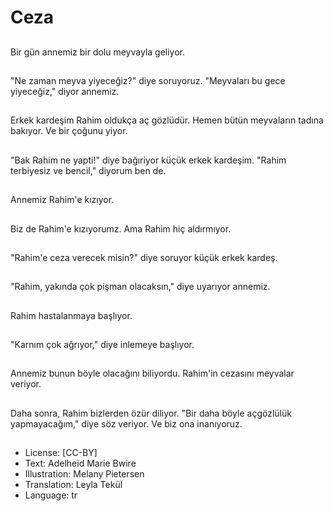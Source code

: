 # Ceza

##
Bir gün annemiz bir dolu meyvayla geliyor.

##
"Ne zaman meyva yiyeceğiz?" diye soruyoruz. "Meyvaları bu gece yiyeceğiz," diyor annemiz.

##
Erkek kardeşim Rahim oldukça aç gözlüdür. Hemen bütün meyvaların tadına bakıyor. Ve bir çoğunu yiyor.

##
"Bak Rahim ne yapti!" diye bağıriyor küçük erkek kardeşim. "Rahim terbiyesiz ve bencil," diyorum ben de.

##
Annemiz Rahim'e kızıyor.

##
Biz de Rahim'e kızıyorumz. Ama Rahim hiç aldırmıyor.

##
"Rahim'e ceza verecek misin?" diye soruyor küçük erkek kardeş.

##
"Rahim, yakında çok pişman olacaksın," diye uyarıyor annemiz.

##
Rahim hastalanmaya başlıyor.

##
"Karnım çok ağrıyor," diye inlemeye başlıyor.

##
Annemiz bunun böyle olacağını biliyordu. Rahim'in cezasını meyvalar veriyor.

##
Daha sonra, Rahim bizlerden özür diliyor. "Bir daha böyle açgözlülük yapmayacağım," diye söz veriyor. Ve biz ona inanıyoruz.



##
* License: [CC-BY]
* Text: Adelheid Marie Bwire
* Illustration: Melany Pietersen
* Translation: Leyla Tekül
* Language: tr
